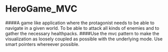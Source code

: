 # HeroGame_MVC
####A game like application where the protagonist needs to be able to navigate in a given world. To be able to attack all kinds of enemies and to gather the necessary healthpacks.
####Use the mvc pattern to make the visualization as loosely coupled as possible with the underlying mode.
Use smart pointers whereever possible.
